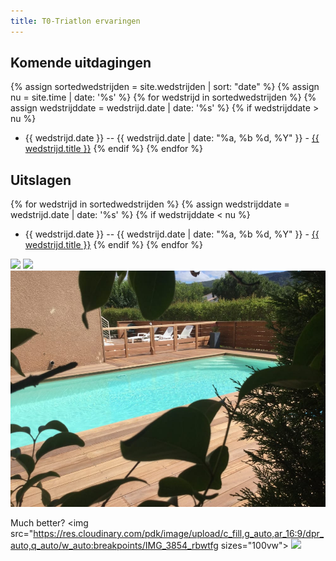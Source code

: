 ```yaml
---
title: T0-Triatlon ervaringen
---
```

## Komende uitdagingen
{% assign sortedwedstrijden = site.wedstrijden | sort: "date" %}
{% assign nu = site.time | date: '%s' %}
{% for wedstrijd in sortedwedstrijden %}
{% assign wedstrijddate = wedstrijd.date | date: '%s' %}
{% if wedstrijddate > nu %}
* {{ wedstrijd.date }} -- {{ wedstrijd.date | date: "%a, %b %d, %Y" }} - <a href="{{ wedstrijd.url }}">{{ wedstrijd.title }}</a>
{% endif %}
{% endfor %}

## Uitslagen
{% for wedstrijd in sortedwedstrijden %}
{% assign wedstrijddate = wedstrijd.date | date: '%s' %}
{% if wedstrijddate < nu %}
* {{ wedstrijd.date }} -- {{ wedstrijd.date | date: "%a, %b %d, %Y" }} - <a href="{{ wedstrijd.url }}">{{ wedstrijd.title }}</a>
{% endif %}
{% endfor %}

<img src="https://res.cloudinary.com/pdk/dpr_auto,q_auto,w_auto:200:900/IMG_3854_rbwtfg" sizes="100vw">
<img src="https://www.tixiv.be/img/w_200/IMG_3854_rbwtfg.jpg">
<img src="/IMG_3854_rbwtfg.jpg" sizes="100vw">

Much better?
<img src="https://res.cloudinary.com/pdk/image/upload/c_fill,g_auto,ar_16:9/dpr_auto,q_auto/w_auto:breakpoints/IMG_3854_rbwtfg sizes="100vw">
                                                                                                                                            <img src="https://www.tixiv.be/img/c_fill,g_auto,ar_16:9/dpr_auto,q_auto/w_auto:breakpoints/IMG_3854_rbwtfg">
